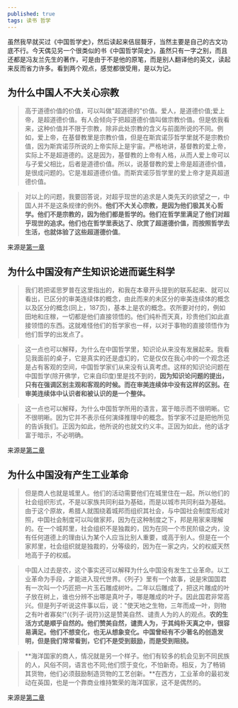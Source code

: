 ```yaml
---
published: true
tags: 读书 哲学
---
```

虽然我早就买过《中国哲学史》，然后读起来佶屈聱牙，当然主要是自己的古文功底不行。今天偶见另一个很类似的书《中国哲学简史》，虽然只有一字之别，而且还都是冯友兰先生的著作，可是由于不是他的原笔，而是别人翻译他的英文，读起来反而省力许多。看到两个观点，感觉都很受用，是以为记。

## 为什么中国人不大关心宗教

>高于道德价值的价值，可以叫做"超道德的"价值。爱人，是道德价值;爱上帝，是超道德价值。有人会倾向于把超道德价值叫做宗教价值。但是依我看来，这种价值并不限于宗教，除非此处宗教的含义与前面所说的不同。例如，爱上帝，在基督教里是宗教价值，但是在斯宾诺莎哲学里就不是宗教价值，因为斯宾诺莎所说的上帝实际上是宇宙。严格地讲，基督教的爱上帝，实际上不是超道德的。这是因为，基督教的上帝有人格，从而人爱上帝可以与子爱父相比，后者是道德价值。所以，说基督教的爱上帝是超道德价值，是很成问题的。它是准超道德价值。而斯宾诺莎哲学里的爱上帝才是真超道德价值。

>对以上的问题，我要回答说，对超乎现世的追求是人类先天的欲望之一，中国人并不是这条规律的例外。**他们不大关心宗教，是因为他们极其关心哲学。他们不是宗教的，因为他们都是哲学的。他们在哲学里满足了他们对超乎现世的追求。他们也在哲学里表达了、欣赏了超道德价值，而按照哲学去生活，也就体验了这些超道德价值**。

来源是[第一章](http://www.dudj.net/zhexuezongjiao/5/1911.html)

## 为什么中国没有产生知识论进而诞生科学

>我们若把诺思罗普在这里指出的，和我在本章开头提到的联系起来、就可以看出，已区分的审美连续体的概念，由此而来的未区分的审美连续体的概念以及区分的概念(同上，187页)，基本上是农的概念。农所要对付的，例如田地和庄稼，一切都是他们直接领悟的。他们纯朴而天真，珍贵他们如此直接领悟的东西。这就难怪他们的哲学家也一样，以对于事物的直接领悟作为他们哲学的出发点了。

>这一点也可以解释，为什么在中国哲学里，知识论从来没有发展起来。我看见我面前的桌子，它是真实的还是虚幻的，它是仅仅在我心中的一个观念还是占有客观的空间，中国哲学家们从来没有认真考虑。这样的知识论问题在中国哲学(除开佛学，它来自印度)里是找不到的，**因为知识论问题的提出，只有在强调区别主观和客观的时候。而在审美连续体中没有这样的区别。在审美连续体中认识者和被认识的是一个整体。**

>这一点也可以解释，为什么中国哲学所用的语言，富于暗示而不很明晰。它不很明晰。因为它并不表示任何演绎推理中的概念。哲学家不过是把他所见的告诉我们。正因为如此，他所说的也就文约义丰。正因为如此，他的话才富于暗示，不必明确。

来源是[第二章](http://www.dudj.net/zhexuezongjiao/5/1912.html)

## 为什么中国没有产生工业革命

>但是商人也就是城里人。他们的活动需要他们在城里住在一起。所以他们的社会组织形式，不是以家族共同利益为基础，而是以城市共同利益为基础。由于这个原故，希腊人就围绕着城邦而组织其社会，与中国社会制度形成对照，中国社会制度可以叫做家邦，因为在这种制度之下，邦是用家来理解的。在一个城邦里，社会组织不是独裁的，因为在同一个市民阶级之内，没有任何道德上的理由认为某个人应当比别人重要，或高于别人。但是在一个家邦里，社会组织就是独裁的，分等级的，因为在一家之内，父的权威天然地高于子的权威。

>中国人过去是农，这个事实还可以解释为什么中国没有发生工业革命。以工业革命为手段，才能进入现代世界。《列子》里有一个故事，说是宋国国君有一次叫一个巧匠把一片玉石雕成树叶。二年以后雕成了，把这片雕成的叶子放在树上，谁也分辨不出哪是真叶子，哪是雕成的叶子。因此国君非常高兴。但是列子听说这件事以后，说："使天地之生物，三年而成一叶，则物之有叶者寡矣!"(《列子·说符》)这是赞美自然、谴责人为的人的观点。**农的生活方式是顺乎自然的。他们赞美自然，谴责人为，于其纯朴天真之中，很容易满足。他们不想变化，也无从想象变化。中国曾经有不少著名的创造发明，但是我们常常看到，它们不是受到鼓励，而是受到阻挠。**

>**海洋国家的商人，情况就是另一个样子。他们有较多的机会见到不同民族的人，风俗不同，语言也不同;他们惯于变化，不怕新奇。相反，为了畅销其货物，他们必须鼓励制造货物的工艺创新。**在西方，工业革命的最初发动在英国，也是一个靠商业维持繁荣的海洋国家，这不是偶然的。

来源是[第二章](http://www.dudj.net/zhexuezongjiao/5/1912.html)
